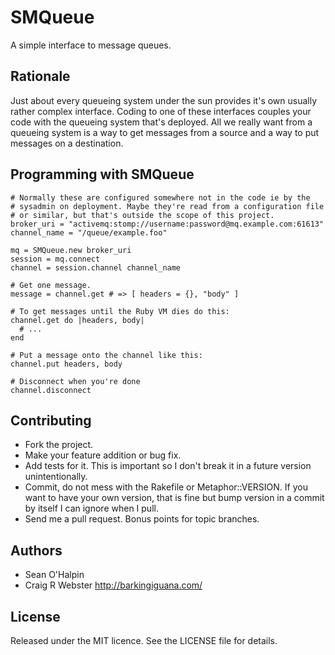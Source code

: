 SMQueue
=======

A simple interface to message queues.


Rationale
---------

Just about every queueing system under the sun provides it's own usually
rather complex interface. Coding to one of these interfaces couples your
code with the queueing system that's deployed. All we really want from a
queueing system is a way to get messages from a source and a way to put
messages on a destination.


Programming with SMQueue
------------------------

    # Normally these are configured somewhere not in the code ie by the
    # sysadmin on deployment. Maybe they're read from a configuration file
    # or similar, but that's outside the scope of this project.
    broker_uri = "activemq:stomp://username:password@mq.example.com:61613"
    channel_name = "/queue/example.foo"

    mq = SMQueue.new broker_uri
    session = mq.connect
    channel = session.channel channel_name

    # Get one message.
    message = channel.get # => [ headers = {}, "body" ]

    # To get messages until the Ruby VM dies do this:
    channel.get do |headers, body|
      # ...
    end

    # Put a message onto the channel like this:
    channel.put headers, body

    # Disconnect when you're done
    channel.disconnect

Contributing
------------

  * Fork the project.
  * Make your feature addition or bug fix.
  * Add tests for it. This is important so I don't break it in a
    future version unintentionally.
  * Commit, do not mess with the Rakefile or Metaphor::VERSION. If you
    want to have your own version, that is fine but bump version in a
    commit by itself I can ignore when I pull.
  * Send me a pull request. Bonus points for topic branches.


Authors
-------

  * Sean O'Halpin
  * Craig R Webster <http://barkingiguana.com/>


License
-------

Released under the MIT licence. See the LICENSE file for details.